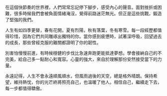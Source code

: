 在這個快節奏的世界裡，人們常常忘記停下腳步，感受內心的聲音。面對挫折或困難，很多時候我們會被負面情緒淹沒，覺得前路迷茫無光。但正是這些挑戰，鍛造了堅強的我們。

人生有如四季更替，春有花開，夏有烈陽，秋有落葉，冬有寒雪。每一段經歷都值得珍惜，因為它們共同雕琢出獨特的你。當你感到疲憊時，試著深呼吸，回望過去的成長，那些曾經克服的難關都證明了你的韌性。

別害怕慢慢前進，有時候穩健的步伐比急速奔跑更能抵達夢想。學會接納自己的不完美，給自己多一點耐心和寬容。心靈的強大，來自於理解那份安然接受當下的力量。

永遠記得，人生不會永遠順風順水，但風雨過後的天空，總是格外晴朗。保持希望，維持熱忱，你的光芒終將照亮自己，也溫暖了他人。相信自己，繼續走下去，每一步都值得驕傲。